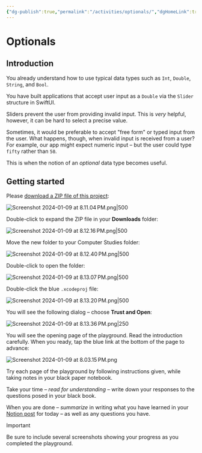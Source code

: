 ```yaml
---
{"dg-publish":true,"permalink":"/activities/optionals/","dgHomeLink":true,"dgShowToc":true}
---
```


# Optionals

## Introduction

You already understand how to use typical data types such as `Int`, `Double`, `String`, and `Bool`.

You have built applications that accept user input as a `Double` via the `Slider` structure in SwiftUI.

Sliders prevent the user from providing invalid input. This is *very* helpful, however, it can be hard to select a precise value.

Sometimes, it would be preferable to accept "free form" or typed input from the user. What happens, though, when invalid input is received from a user? For example, our app might expect numeric input – but the user could type `fifty` rather than `50`.

This is when the notion of an *optional* data type becomes useful.

## Getting started

Please [download a ZIP file of this project](https://russellgordon.ca/lcs/2023-24/Optionals.zip):

![Screenshot 2024-01-09 at 8.11.04 PM.png|500](/img/user/Media/Screenshot%202024-01-09%20at%208.11.04%E2%80%AFPM.png)

Double-click to expand the ZIP file in your **Downloads** folder:

![Screenshot 2024-01-09 at 8.12.16 PM.png|500](/img/user/Media/Screenshot%202024-01-09%20at%208.12.16%E2%80%AFPM.png)

Move the new folder to your Computer Studies folder:

![Screenshot 2024-01-09 at 8.12.40 PM.png|500](/img/user/Media/Screenshot%202024-01-09%20at%208.12.40%E2%80%AFPM.png)

Double-click to open the folder:

![Screenshot 2024-01-09 at 8.13.07 PM.png|500](/img/user/Media/Screenshot%202024-01-09%20at%208.13.07%E2%80%AFPM.png)

Double-click the blue `.xcodeproj` file:

![Screenshot 2024-01-09 at 8.13.20 PM.png|500](/img/user/Media/Screenshot%202024-01-09%20at%208.13.20%E2%80%AFPM.png)

You will see the following dialog – choose **Trust and Open**:

![Screenshot 2024-01-09 at 8.13.36 PM.png|250](/img/user/Media/Screenshot%202024-01-09%20at%208.13.36%E2%80%AFPM.png)


You will see the opening page of the playground. Read the introduction carefully. When you ready, tap the blue link at the bottom of the page to advance:

![Screenshot 2024-01-09 at 8.03.15 PM.png](/img/user/Media/Screenshot%202024-01-09%20at%208.03.15%E2%80%AFPM.png)

Try each page of the playground by following instructions given, while taking notes in your black paper notebook.

Take your time – *read for understanding* – write down your responses to the questions posed in your black book.

When you are done – *summarize* in writing what you have learned in your [Notion post](https://notion.so) for today – as well as any questions you have.

> [!IMPORTANT]
> Be sure to include several screenshots showing your progress as you completed the playground.
